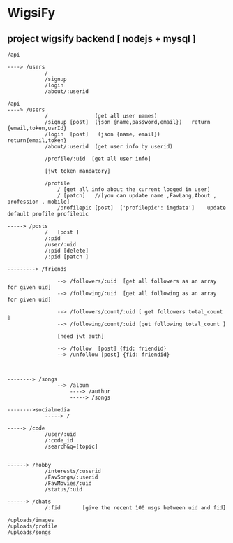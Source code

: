 # WigsiFy
## project wigsify backend [ nodejs + mysql ]


    /api

    ----> /users
                /              
                /signup
                /login 
                /about/:userid      
 
    /api
    ----> /users
                /               (get all user names)
                /signup [post]  (json {name,password,email})   return {email,token,usrId}
                /login  [post]   (json {name, email})          return{email,token}
                /about/:userid  (get user info by userid)      
                
                /profile/:uid  [get all user info]
                
                [jwt token mandatory]

                /profile
                    / [get all info about the current logged in user]
                    / [patch]   //[you can update name ,FavLang,About , profession , mobile]
                    /profilepic [post]  ['profilepic':'imgdata']    update default profile profilepic

    -----> /posts
                /   [post ]
                /:pid
                /user/:uid
                /:pid [delete]
                /:pid [patch ]
            
    ---------> /friends

                    --> /followers/:uid  [get all followers as an array for given uid]
                    --> /following/:uid  [get all following as an array for given uid]
                    
                    --> /followers/count/:uid [ get followers total_count ]
                    --> /following/count/:uid [get following total_count ]

                    [need jwt auth]

                    --> /follow  [post] {fid: friendid}  
                    --> /unfollow [post] {fid: friendid}



    --------> /songs
                    --> /album
                        ----> /authur
                        -----> /songs

    -------->socialmedia
                -----> /

    -----> /code
                /user/:uid
                /:code_id
                /search&q=[topic]

    
    ------> /hobby
                /interests/:userid
                /FavSongs/:userid
                /FavMovies/:uid
                /status/:uid

    ------> /chats
                /:fid       [give the recent 100 msgs between uid and fid]

    /uploads/images
    /uploads/profile
    /uploads/songs


